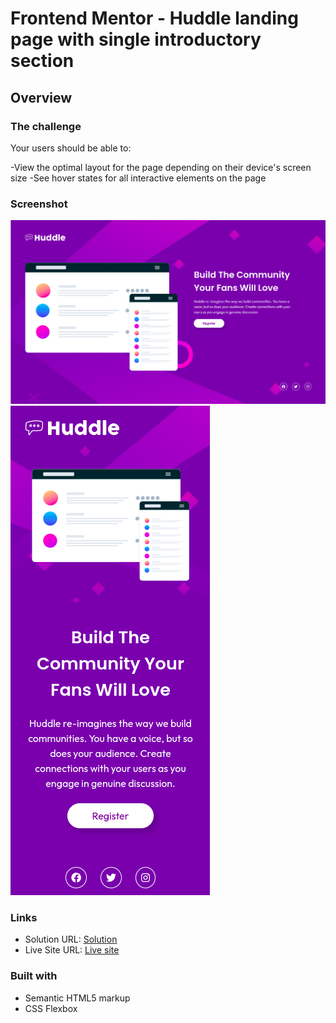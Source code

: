 # Frontend Mentor - Huddle landing page with single introductory section

## Overview

### The challenge

Your users should be able to:

-View the optimal layout for the page depending on their device's screen size
-See hover states for all interactive elements on the page

### Screenshot

![](./screenshot.png)
![](./screenshot2.png)

### Links

- Solution URL: [Solution](https://www.frontendmentor.io/solutions/huddle-landing-page-using-html-and-css-flexbox-ha_bmx44V9)
- Live Site URL: [Live site](https://muazzy.github.io/huddle-landing-page/)

### Built with

- Semantic HTML5 markup
- CSS Flexbox